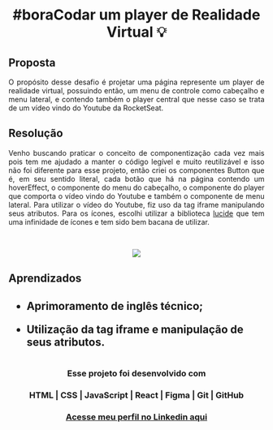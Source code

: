 # <h1 align="center"> **#boraCodar um player de Realidade Virtual** 💡 </h1>

<h2><strong>Proposta </strong></h2>
<p align="justify"> O propósito desse desafio é projetar uma página represente um player de realidade virtual, possuindo então, um menu de controle como cabeçalho e menu lateral, e contendo também o player central que nesse caso se trata de um vídeo vindo do Youtube da RocketSeat.</p>

<h2> <strong>Resolução</strong>  </h2>
<p align="justify"> Venho buscando praticar o conceito de componentização cada vez mais pois tem me ajudado a manter o código legível e muito reutilizável e isso não foi diferente para esse projeto, então criei os componentes Button que é, em seu sentido literal, cada botão que há na página contendo um hoverEffect, o componente do menu do cabeçalho, o componente do player que comporta o vídeo vindo do Youtube e também o componente de menu lateral. Para utilizar o vídeo do Youtube, fiz uso da tag iframe manipulando seus atributos. Para os ícones, escolhi utilizar a biblioteca <a href='https://lucide.dev/guide/packages/lucide-react'>lucide</a> que tem uma infinidade de ícones e tem sido bem bacana de utilizar. </p>

<br>

<p align="center">
  <img src="preview.gif">
</p>

<h2> <strong> Aprendizados </strong> <h2>
<ul>
  <li>
    <p> Aprimoramento de inglês técnico; </p>
  </li>
  <li>
    <p> Utilização da tag <b>iframe</b> e manipulação de seus atributos. </p>
  </li>

</ul>

#

#### <h3 align="center"> Esse projeto foi desenvolvido com </h3>

### <p align="center"> **HTML | CSS | JavaScript | React | Figma | Git | GitHub** </p>

### <h3 align="center"> [Acesse meu perfil no Linkedin aqui](https://www.linkedin.com/in/tthayza-oliveira/) </h3>
